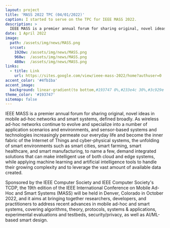 ```yaml
---
layout: project
title: 'MASS 2022 TPC (04/01/2022)'
caption: I started to serve on the TPC for IEEE MASS 2022.
description: >
  IEEE MASS is a premier annual forum for sharing original, novel ideas in mobile ad-hoc networks and smart systems, defined broadly. It's acceptance rate is around 26%.
date: 1 April 2022
image: 
  path: /assets/img/news/MASS.png
  srcset: 
    1920w: /assets/img/news/MASS.png
    960w:  /assets/img/news/MASS.png
    480w:  /assets/img/news/MASS.png
links:
  - title: Link
    url: https://sites.google.com/view/ieee-mass-2022/home?authuser=0
accent_color: '#4fb1ba'
accent_image:
  background: linear-gradient(to bottom,#193747 0%,#233e4c 30%,#3c929e 50%,#d5d5d4 70%,#cdccc8 100%)
theme_color: '#193747'
sitemap: false
---
```


IEEE MASS is a premier annual forum for sharing original, novel ideas in mobile ad-hoc networks and smart systems, defined broadly. As wireless ad-hoc networks continue to evolve and specialize into a number of application scenarios and environments, and sensor-based systems and technologies increasingly permeate our everyday life and become the inner fabric of the Internet of Things and cyber-physical systems, the unfolding of smart environments such as smart cities, smart farming, smart healthcare, and smart manufacturing, to name a few, demand integrated solutions that can make intelligent use of both cloud and edge systems, while applying machine learning and artificial intelligence tools to handle their growing complexity and to leverage the vast amount of available data created.

Sponsored by the IEEE Computer Society and IEEE Computer Society's TCDP, the 19th edition of the IEEE International Conference on Mobile Ad-Hoc and Smart Systems (MASS) will be held in Denver, Colorado in October 2022, and it aims at bringing together researchers, developers, and practitioners to address recent advances in mobile ad-hoc and smart systems, covering algorithms, theory, protocols, systems & applications, experimental evaluations and testbeds, security/privacy, as well as AI/ML-based smart design.